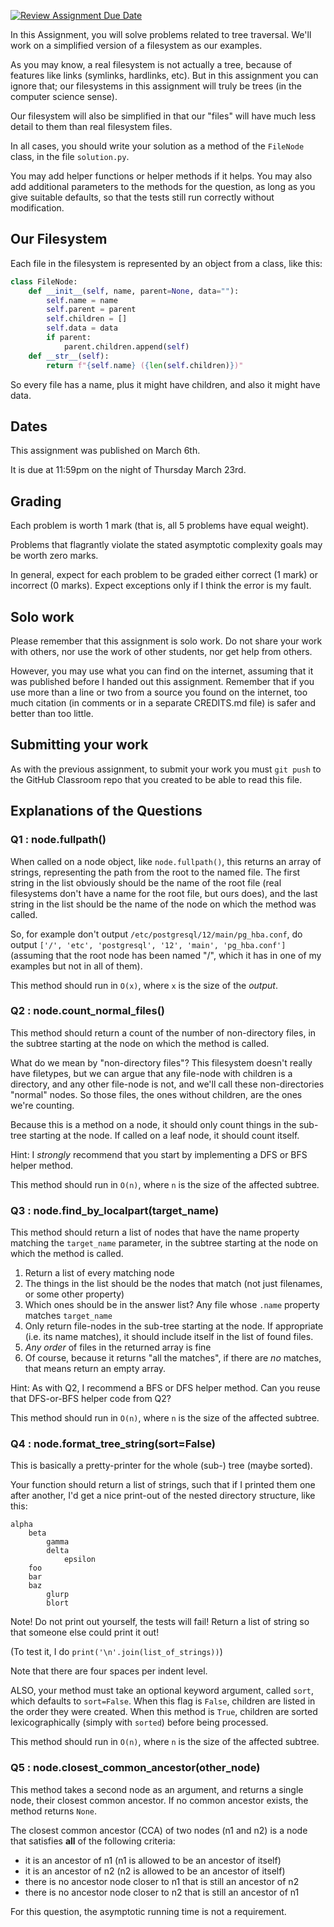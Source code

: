 [![Review Assignment Due Date](https://classroom.github.com/assets/deadline-readme-button-8d59dc4de5201274e310e4c54b9627a8934c3b88527886e3b421487c677d23eb.svg)](https://classroom.github.com/a/-5Ejk9XU)


In this Assignment, you will solve problems related to tree traversal.  We'll work on a simplified version of a filesystem as our examples.

As you may know, a real filesystem is not actually a tree, because of features like links (symlinks, hardlinks, etc).  But in this assignment you can ignore that; our filesystems in this assignment will truly be trees (in the computer science sense).

Our filesystem will also be simplified in that our "files" will have much less detail to them than real filesystem files.


In all cases, you should write your solution as a method of the `FileNode` class, in the file `solution.py`.

You may add helper functions or helper methods if it helps.  You may also add additional parameters to the methods for the question, as long as you give suitable defaults, so that the tests still run correctly without modification.


## Our Filesystem


Each file in the filesystem is represented by an object from a class, like this:

```python
class FileNode:
    def __init__(self, name, parent=None, data=""):
        self.name = name
        self.parent = parent
        self.children = []
        self.data = data
        if parent:
            parent.children.append(self)
    def __str__(self):
        return f"{self.name} ({len(self.children)})"
```

So every file has a name, plus it might have children, and also it might have data.


## Dates

This assignment was published on March 6th.

It is due at 11:59pm on the night of Thursday March 23rd.

## Grading

Each problem is worth 1 mark (that is, all 5 problems have equal weight).

Problems that flagrantly violate the stated asymptotic complexity goals may be worth zero marks.

In general, expect for each problem to be graded either correct (1 mark) or incorrect (0 marks).  Expect exceptions only if I think the error is my fault.

## Solo work

Please remember that this assignment is solo work.  Do not share your work with others, nor use the work of other students, nor get help from others.

However, you may use what you can find on the internet, assuming that it was published before I handed out this assignment.  Remember that if you use more than a line or two from a source you found on the internet, too much citation (in comments or in a separate CREDITS.md file) is safer and better than too little.

## Submitting your work

As with the previous assignment, to submit your work you must `git push` to the GitHub Classroom repo that you created to be able to read this file.


## Explanations of the Questions


### Q1 : node.fullpath()

When called on a node object, like `node.fullpath()`, this returns an array of strings, representing the path from the root to the named file.  The first string in the list obviously should be the name of the root file (real filesystems don't have a name for the root file, but ours does), and the last string in the list should be the name of the node on which the method was called.

So, for example don't output `/etc/postgresql/12/main/pg_hba.conf`, do output `['/', 'etc', 'postgresql', '12', 'main', 'pg_hba.conf']` (assuming that the root node has been named "/", which it has in one of my examples but not in all of them).

This method should run in `O(x)`, where `x` is the size of the *output*.


### Q2 : node.count_normal_files()

This method should return a count of the number of non-directory files, in the subtree starting at the node on which the method is called.

What do we mean by "non-directory files"?  This filesystem doesn't really have filetypes, but we can argue that any file-node with children is a directory, and any other file-node is not, and we'll call these non-directories "normal" nodes.  So those files, the ones without children, are the ones we're counting.

Because this is a method on a node, it should only count things in the sub-tree starting at the node.  If called on a leaf node, it should count itself.

Hint: I *strongly* recommend that you start by implementing a DFS or BFS helper method.

This method should run in `O(n)`, where `n` is the size of the affected subtree.


### Q3 : node.find_by_localpart(target_name)

This method should return a list of nodes that have the name property matching the `target_name` parameter, in the subtree starting at the node on which the method is called.

1. Return a list of every matching node
2. The things in the list should be the nodes that match (not just filenames, or some other property)
3. Which ones should be in the answer list?  Any file whose `.name` property matches `target_name`
4. Only return file-nodes in the sub-tree starting at the node.  If appropriate (i.e. its name matches), it should include itself in the list of found files.
5. *Any order* of files in the returned array is fine
6. Of course, because it returns "all the matches", if there are *no* matches, that means return an empty array.

Hint: As with Q2, I recommend a BFS or DFS helper method.  Can you reuse that DFS-or-BFS helper code from Q2?

This method should run in `O(n)`, where `n` is the size of the affected subtree.


### Q4 : node.format_tree_string(sort=False)

This is basically a pretty-printer for the whole (sub-) tree (maybe sorted).

Your function should return a list of strings, such that if I printed them one after another, I'd get a nice print-out of the nested directory structure, like this:

```
alpha
    beta
        gamma
        delta
            epsilon
    foo
    bar
    baz
        glurp
        blort
```

Note!   Do not print out yourself, the tests will fail!  Return a list of string so that someone else could print it out!

(To test it, I do `print('\n'.join(list_of_strings))`)

Note that there are four spaces per indent level.

ALSO, your method must take an optional keyword argument, called `sort`, which defaults to `sort=False`.  When this flag is `False`, children are listed in the order they were created.  When this method is `True`, children are sorted lexicographically (simply with `sorted`) before being processed.

This method should run in `O(n)`, where `n` is the size of the affected subtree.


### Q5 : node.closest_common_ancestor(other_node)

This method takes a second node as an argument, and returns a single node, their closest common ancestor.  If no common ancestor exists, the method returns `None`.

The closest common ancestor (CCA) of two nodes (n1 and n2) is a node that satisfies **all** of the following criteria:
* it is an ancestor of n1 (n1 is allowed to be an ancestor of itself)
* it is an ancestor of n2 (n2 is allowed to be an ancestor of itself)
* there is no ancestor node closer to n1 that is still an ancestor of n2
* there is no ancestor node closer to n2 that is still an ancestor of n1

For this question, the asymptotic running time is not a requirement.